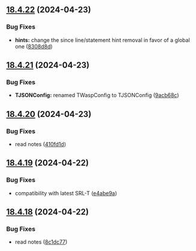 ## [18.4.22](https://github.com/Torwent/WaspLib/compare/v18.4.21...v18.4.22) (2024-04-23)


### Bug Fixes

* **hints:** change the since line/statement hint removal in favor of a global one ([8308d8d](https://github.com/Torwent/WaspLib/commit/8308d8d1de4a3823aaf1b1cbe9cbc9d72643fcee))



## [18.4.21](https://github.com/Torwent/WaspLib/compare/v18.4.20...v18.4.21) (2024-04-23)


### Bug Fixes

* **TJSONConfig:** renamed TWaspConfig to TJSONConfig ([9acb68c](https://github.com/Torwent/WaspLib/commit/9acb68c38cc1361000d31eeb292907ce54af1a0c))



## [18.4.20](https://github.com/Torwent/WaspLib/compare/v18.4.19...v18.4.20) (2024-04-23)


### Bug Fixes

* read notes ([410fd1d](https://github.com/Torwent/WaspLib/commit/410fd1d280ff53159e07cb13784eadae7a45df49))



## [18.4.19](https://github.com/Torwent/WaspLib/compare/v18.4.18...v18.4.19) (2024-04-22)


### Bug Fixes

* compatibility with latest SRL-T ([e4abe9a](https://github.com/Torwent/WaspLib/commit/e4abe9ae6bcef94c4776eedeb6d49b75f5831d58))



## [18.4.18](https://github.com/Torwent/WaspLib/compare/v18.4.17...v18.4.18) (2024-04-22)


### Bug Fixes

* read notes ([8c1dc77](https://github.com/Torwent/WaspLib/commit/8c1dc77a79eec982aa475a6d20ef8709449d649e))



